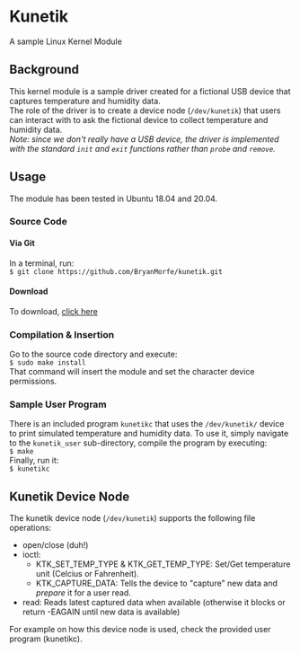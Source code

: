 # Kunetik
A sample Linux Kernel Module

## Background
This kernel module is a sample driver created for a fictional USB device that captures temperature and humidity data.  
The role of the driver is to create a device node (`/dev/kunetik`) that users can interact with to ask the fictional device to collect temperature and humidity data.  
_Note: since we don't really have a USB device, the driver is implemented with the standard `init` and `exit` functions rather than `probe` and `remove`._

## Usage
The module has been tested in Ubuntu 18.04 and 20.04.

### Source Code

#### Via Git
In a terminal, run:  
`$ git clone https://github.com/BryanMorfe/kunetik.git`

#### Download
To download, [click here](https://github.com/BryanMorfe/kunetik/archive/main.zip)

### Compilation & Insertion
Go to the source code directory and execute:  
`$ sudo make install`  
That command will insert the module and set the character device permissions.

### Sample User Program
There is an included program `kunetikc` that uses the `/dev/kunetik/` device to print simulated temperature and humidity data. To use it, simply navigate to the `kunetik_user` sub-directory, compile the program by executing:  
`$ make`  
Finally, run it:  
`$ kunetikc`

## Kunetik Device Node
The kunetik device node (`/dev/kunetik`) supports the following file operations:  
- open/close (duh!)
- ioctl:
  - KTK_SET_TEMP_TYPE & KTK_GET_TEMP_TYPE: Set/Get temperature unit (Celcius or Fahrenheit).  
  - KTK_CAPTURE_DATA: Tells the device to "capture" new data and _prepare_ it for a user read.  
- read: Reads latest captured data when available (otherwise it blocks or return -EAGAIN until new data is available)  

For example on how this device node is used, check the provided user program (kunetikc).
